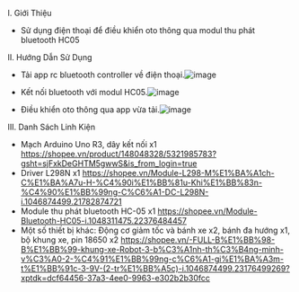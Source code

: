 I. Giới Thiệu  

- Sử dụng điện thoại để điều khiển oto thông qua modul thu phát bluetooth HC05 

II. Hướng Dẫn Sử Dụng 
- Tải app rc bluetooth controller về điện thoại.![image](https://github.com/TienDung2003/BTL-he-nhung/assets/128325350/6873cb9e-65d4-4e03-be7a-e19884be97f0)

- Kết nối bluetooth với modul HC05.![image](https://github.com/TienDung2003/BTL-he-nhung/assets/128325350/6369155e-9e2f-420a-af24-1e1cae28b058)

- Điều khiển oto thông qua app vừa tải.![image](https://github.com/TienDung2003/BTL-he-nhung/assets/128325350/b9e9260d-fbe5-455f-9c32-ba7cdf5873a9)

 III. Danh Sách Linh Kiện
- Mạch Arduino Uno R3, dây kết nối x1 https://shopee.vn/product/148048328/5321985783?gsht=sjFxkDeGHTM5gwwS&is_from_login=true
- Driver L298N x1 https://shopee.vn/Module-L298-M%E1%BA%A1ch-C%E1%BA%A7u-H-%C4%90i%E1%BB%81u-Khi%E1%BB%83n-%C4%90%E1%BB%99ng-C%C6%A1-DC-L298N-i.1046874499.21782874721
- Module thu phát bluetooth HC-05 x1 https://shopee.vn/Module-Bluetooth-HC05-i.1048311475.22376484457
- Một số thiết bị khác: Động cơ giảm tốc và bánh xe x2, bánh đa hướng x1, bộ khung xe, pin 18650 x2 https://shopee.vn/-FULL-B%E1%BB%98-B%E1%BB%99-khung-xe-Robot-3-b%C3%A1nh-th%C3%B4ng-minh-v%C3%A0-2-%C4%91%E1%BB%99ng-c%C6%A1-gi%E1%BA%A3m-t%E1%BB%91c-3-9V-(2-tr%E1%BB%A5c)-i.1046874499.23176499269?xptdk=dcf64456-37a3-4ee0-9963-e302b2b30fcc
 
